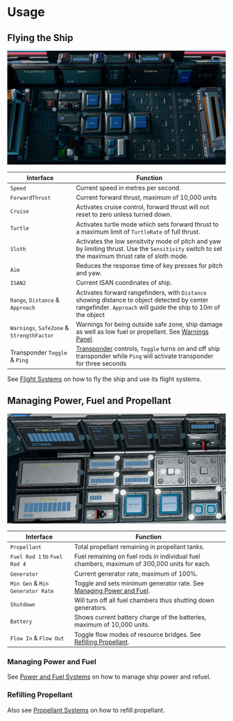 # Usage

## Flying the Ship

![Pilot Center Console](https://github.com/EGO-Tech/starbase-ships/raw/main/founder/variants/founder-lr/images/pilot_center_console.jpg)

<nord-table>

| Interface | Function |
|---|---|
| `Speed` | Current speed in metres per second.|
| `ForwardThrust` | Current forward thrust, maximum of 10,000 units |
| `Cruise` | Activates cruise control, forward thrust will not reset to zero unless turned down. |
| `Turtle` | Activates turtle mode which sets forward thrust to a maximum limit of `TurtleRate` of full thrust. |
| `Sloth` | Activates the low sensitvity mode of pitch and yaw by limiting thrust. Use the `Sensitivity` switch to set the maximum thrust rate of sloth mode.|
| `Aim` | Reduces the response time of key presses for pitch and yaw. |
| `ISAN2` | Current ISAN coordinates of ship. |
| `Range`, `Distance` & `Approach` | Activates forward rangefinders, with `Distance` showing distance to object detected by center rangefinder. `Approach` will guide the ship to 10m of the object |
| `Warnings`, `SafeZone` & `StrengthFactor` | Warnings for being outside safe zone, ship damage as well as low fuel or propellant. See [Warnings Panel](https://starbase.egotech.space/pages/systems/utility/#warnings). |
| Transponder `Toggle` & `Ping` | [Transponder](https://starbase.egotech.space/pages/systems/utility/#transponder) controls, `Toggle` turns on and off ship transponder while `Ping` will activate transponder for three seconds |

</nord-table>

See [Flight Systems](https://starbase.egotech.space/pages/systems/flight/) on how to fly the ship and use its flight systems.

## Managing Power, Fuel and Propellant

![Pilot Right Console](https://github.com/EGO-Tech/starbase-ships/raw/main/founder/variants/founder-lr/images/pilot_right_console.jpg)

<nord-table>

| Interface | Function |
|---|---|
| `Propellant` | Total propellant remaining in propellant tanks. |
| `Fuel Rod 1` to `Fuel Rod 4` | Fuel remaining on fuel rods in individual fuel chambers, maximum of 300,000 units for each. |
| `Generator` | Current generator rate, maximum of 100%. |
| `Min Gen` & `Min Generator Rate` | Toggle and sets minimum generator rate. See [Managing Power and Fuel](#managing-power-and-fuel). |
| `Shutdown` | Will turn off all fuel chambers thus shutting down generators. |
| `Battery` | Shows current battery charge of the batteries, maximum of 10,000 units. |
| `Flow In` & `Flow Out` | Toggle flow modes of resource bridges. See [Refilling Propellant](#refilling-propellant). |

</nord-table>

### Managing Power and Fuel

See [Power and Fuel Systems](https://starbase.egotech.space/pages/systems/power/) on how to manage ship power and refuel.

### Refilling Propellant

Also see [Propellant Systems](https://starbase.egotech.space/pages/systems/propellant/) on how to refill propellant.
